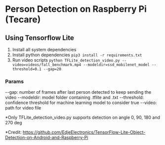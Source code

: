 # Person Detection on Raspberry Pi (Tecare)

## Using Tensorflow Lite

1. Install all system dependencies
2. Install python dependencies `pip3 install -r requirements.txt`
3. Run video scripts `python TFLite_detection_video.py --video=videos/fall_benchmark.mp4 --modeldir=ssd_mobilenet_model --threshold=0.1 --gap=20`

### Params
--gap: number of frames after last person detected to keep sending the video
--modeldir: model folder containing .tflite and .txt
--threshold: confidence threshold for machine learning model to consider true
--video: path for video file

*Only TFLite_detection_video.py supports detection on angle 0, 90, 180 and 270 deg

*Credit: https://github.com/EdjeElectronics/TensorFlow-Lite-Object-Detection-on-Android-and-Raspberry-Pi